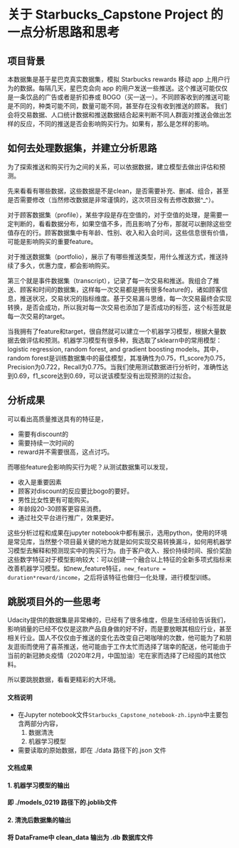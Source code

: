 # 关于 Starbucks_Capstone Project 的一点分析思路和思考

## 项目背景
本数据集是基于星巴克真实数据集，模拟 Starbucks rewards 移动 app 上用户行为的数据。每隔几天，星巴克会向 app 的用户发送一些推送。这个推送可能仅仅是一条饮品的广告或者是折扣券或 BOGO（买一送一）。不同顾客收到的推送可能是不同的，种类可能不同，数量可能不同，甚至存在没有收到推送的顾客。
我们会将交易数据、人口统计数据和推送数据结合起来判断不同人群面对推送会做出怎样的反应，不同的推送是否会影响购买行为。如果有，那么是怎样的影响。

## 如何去处理数据集，并建立分析思路
为了探索推送和购买行为之间的关系，可以依据数据，建立模型去做出评估和预测。

先来看看有哪些数据，这些数据是不是clean，是否需要补充、删减、组合，甚至是否需要修改（当然修改数据是非常谨慎的，这次项目没有去修改数据^_^）。

对于顾客数据集（profile），某些字段是存在空值的，对于空值的处理，是需要一定判断的，看看数据分布，如果空值不多，而且影响了分布，那就可以删除这些空值存在的行。顾客数据集中有年龄、性别、收入和入会时间，这些信息很有价值，可能是影响购买的重要feature。

对于推送数据集（portfolio），展示了有哪些推送类型，用什么推送方式，推送持续了多久，优惠力度，都会影响购买。

第三个就是事件数据集（transcript），记录了每一次交易和推送。我组合了推送、顾客和时间的数据集，这样每一次交易都是拥有很多feature的，诸如顾客信息，推送状况，交易状况的指标维度。基于交易漏斗思维，每一次交易最终会实现转换，是否会成功，所以我对每一次交易也添加了是否成功的标签，这个标签就是每一次交易的target。

当我拥有了feature和target，很自然就可以建立一个机器学习模型，根据大量数据去做评估和预测。机器学习模型有很多种，我选取了sklearn中的常用模型：logistic regression, random forest, and gradient boosting models。其中，random forest是训练数据集中的最佳模型，其准确性为0.75，f1_score为0.75，Precision为0.722，Recall为0.775。当我们使用测试数据进行分析时，准确性达到0.69，f1_score达到0.69，可以说该模型没有出现预测的过拟合。

## 分析成果
可以看出高质量推送具有的特征是，
- 需要有discount的
- 需要持续一次时间的
- reward并不需要很高，这点讨巧。

而哪些feature会影响购买行为呢？从测试数据集可以发现，
- 收入是重要因素
- 顾客对discount的反应要比bogo的要好。
- 男性比女性更有可能购买。
- 年龄段20-30顾客更容易消费。
- 通过社交平台进行推广，效果更好。

这些分析过程和成果在jupyter notebook中都有展示，选用python，使用的环境是常见库，当然整个项目最关键的地方就是如何实现交易转换漏斗，如何用机器学习模型去解释和预测现实中的购买行为。由于客户收入、报价持续时间、报价奖励这些数字特征对于模型影响较大：可以创建一个融合以上特征的全新多项式指标来改善机器学习模型。如new_feature特征，`new_feature = duration*reward/income`，之后将该特征也做归一化处理，进行模型训练。

## 跳脱项目外的一些思考
Udacity提供的数据集是非常棒的，已经有了很多维度，但是生活经验告诉我们，影响销量的已经不仅仅是这款产品自身做的好不好，而是要放眼其相应行业，甚至相关行业。国人不仅仅由于推送的变化去改变自己喝咖啡的次数，他可能为了和朋友逛街而使用了喜茶推送，他可能由于工作太忙而选择了瑞幸的配送，他可能由于当前的新冠肺炎疫情（2020年2月，中国加油）宅在家而选择了已经囤的其他饮料。

所以要跳脱数据，看看更精彩的大环境。


#### 文档说明
- 在Jupyter notebook文件`Starbucks_Capstone_notebook-zh.ipynb`中主要包含两部分内容，
    1. 数据清洗
    2. 机器学习模型
- 需要读取的原始数据，即在 ./data 路径下的.json 文件

#### 文档成果
#### 1. 机器学习模型的输出
**即 ./models_0219 路径下的.joblib文件**
#### 2. 清洗后数据集的输出
**将 DataFrame中 clean_data 输出为 .db 数据库文件**